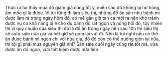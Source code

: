 Thực ra tui thấy mua đồ giảm giá cũng tốt ý, miễn sao đồ không bị hư hỏng, ẩm mốc gì là được. Vì tui từng đi làm siêu thị, những đồ ăn sẵn như bánh mì được làm ra trong ngày hôm đó, có mẻ gần giờ tan ca mới ra nên khó tránh được vụ có khả năng bị ế cho dù bánh đó rất ngon và nóng hổi đó, tuy nhiên thì vì quy chuẩn của siêu thị đó là đồ ăn trong ngày nên sau 10h thì siêu thị sẽ auto sale nửa giá và hết giờ sẽ gom lại vứt đi. Nên là tui nghĩ nếu có thể ăn được bánh mì ngon chỉ với nửa giá, đồ đó còn có thể nướng giòn lại nữa, thì tội gì phải mua nguyên giá nhỉ? Săn sale cuối ngày cũng rất tốt mà, vừa được ăn đồ ngon, vừa tiết kiệm được nửa tiền.
